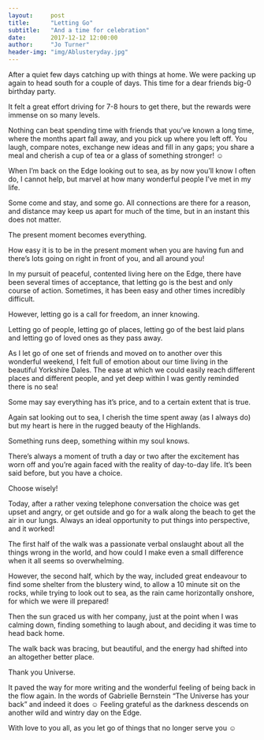 ```yaml
---
layout:     post
title:      "Letting Go"
subtitle:   "And a time for celebration"
date:       2017-12-12 12:00:00
author:     "Jo Turner"
header-img: "img/Ablusteryday.jpg"
---
```

After a quiet few days catching up with things at home. We were packing up again to head south for a couple of days. This time for a dear friends big-0 birthday party. 

It felt a great effort driving for 7-8 hours to get there, but the rewards were immense on so many levels. 

Nothing can beat spending time with friends that you’ve known a long time, where the months apart fall away, and you pick up where you left off. You laugh, compare notes, exchange new ideas and fill in any gaps; you share a meal and cherish a cup of tea or a glass of something stronger! ☺  

When I’m back on the Edge looking out to sea, as by now you’ll know I often do, I cannot help, but marvel at how many wonderful people I’ve met in my life. 

Some come and stay, and some go. All connections are there for a reason, and distance may keep us apart for much of the time, but in an instant this does not matter.

The present moment becomes everything.

How easy it is to be in the present moment when you are having fun and there’s lots going on right in front of you, and all around you!

In my pursuit of peaceful, contented living here on the Edge, there have been several times of acceptance, that letting go is the best and only course of action. Sometimes, it has been easy and other times incredibly difficult.

However, letting go is a call for freedom, an inner knowing.

Letting go of people, letting go of places, letting go of the best laid plans and letting go of loved ones as they pass away.

As I let go of one set of friends and moved on to another over this wonderful weekend, I felt full of emotion about our time living in the beautiful Yorkshire Dales. The ease at which we could easily reach different places and different people, and yet deep within I was gently reminded there is no sea!

Some may say everything has it’s price, and to a certain extent that is true.

Again sat looking out to sea, I cherish the time spent away (as I always do) but my heart is here in the rugged beauty of the Highlands. 

Something runs deep, something within my soul knows.

There’s always a moment of truth a day or two after the excitement has worn off and you’re again faced with the reality of day-to-day life. It’s been said before, but you have a choice. 

Choose wisely!

Today, after a rather vexing telephone conversation the choice was get upset and angry, or get outside and go for a walk along the beach to get the air in our lungs. Always an ideal opportunity to put things into perspective, and it worked!

The first half of the walk was a passionate verbal onslaught about all the things wrong in the world, and how could I make even a small difference when it all seems so overwhelming.

However, the second half, which by the way, included great endeavour to find some shelter from the blustery wind, to allow a 10 minute sit on the rocks, while trying to look out to sea, as the rain came horizontally onshore, for which we were ill prepared! 

Then the sun graced us with her company, just at the point when I was calming down, finding something to laugh about, and deciding it was time to head back home.

The walk back was bracing, but beautiful, and the energy had shifted into an altogether better place.

Thank you Universe.

It paved the way for more writing and the wonderful feeling of being back in the flow again. In the words of Gabrielle Bernstein “The Universe has your back” and indeed it does ☺ Feeling grateful as the darkness descends on another wild and wintry day on the Edge. 

With love to you all, as you let go of things that no longer serve you ☺



